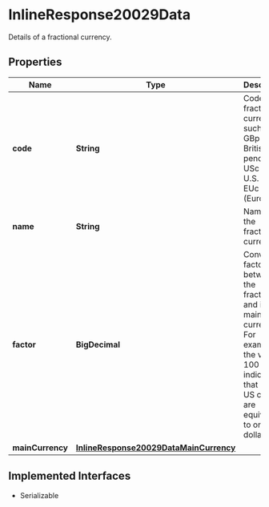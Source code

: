 

# InlineResponse20029Data

Details of a fractional currency.

## Properties

Name | Type | Description | Notes
------------ | ------------- | ------------- | -------------
**code** | **String** | Code of the fractional currency such as GBp (for British pence), USc (for U.S. cents), EUc for (Euro cent). |  [optional]
**name** | **String** | Name of the fractional currency. |  [optional]
**factor** | **BigDecimal** | Conversion factor between the fractional and its main currency. For example, the value 100 indicates that 100 US cents are equivalent to one US dollar. |  [optional]
**mainCurrency** | [**InlineResponse20029DataMainCurrency**](InlineResponse20029DataMainCurrency.md) |  |  [optional]


## Implemented Interfaces

* Serializable


